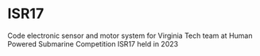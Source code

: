 # ISR17
Code electronic sensor and motor system for Virginia Tech team at Human Powered Submarine Competition ISR17 held in 2023
